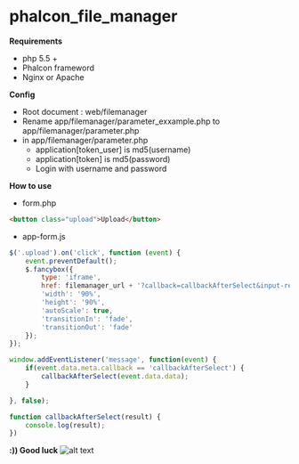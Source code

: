 # phalcon_file_manager

**Requirements**
- php 5.5 +
- Phalcon frameword
- Nginx or Apache

**Config**
- Root document : web/filemanager
- Rename app/filemanager/parameter_exxample.php to app/filemanager/parameter.php
- in app/filemanager/parameter.php
  - application[token_user] is md5(username)
  - application[token] is md5(password)
  - Login with username and password
  
**How to use**
- form.php
```html
<button class="upload">Upload</button>
```
- app-form.js
```javascript
$('.upload').on('click', function (event) {
    event.preventDefault();
    $.fancybox({
        type: 'iframe',
        href: filemanager_url + '?callback=callbackAfterSelect&input-receive=inputReceiveData',
        'width': '90%',
        'height': '90%',
        'autoScale': true,
        'transitionIn': 'fade',
        'transitionOut': 'fade'
    });
});

window.addEventListener('message', function(event) {
    if(event.data.meta.callback == 'callbackAfterSelect') {
        callbackAfterSelect(event.data.data);
    }

}, false);

function callbackAfterSelect(result) {
    console.log(result);
})
```

**:)) Good luck**
![alt text](https://drive.google.com/file/d/0B9XvEd2H5xTOLWZhVWlTbGFBQ00/view?usp=sharing "Phalcon file manager")
